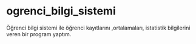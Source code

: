 # ogrenci_bilgi_sistemi
Öğrenci bilgi sistemi ile öğrenci kayıtlarını ,ortalamaları, istatistik bilgilerini veren bir program yaptım.
